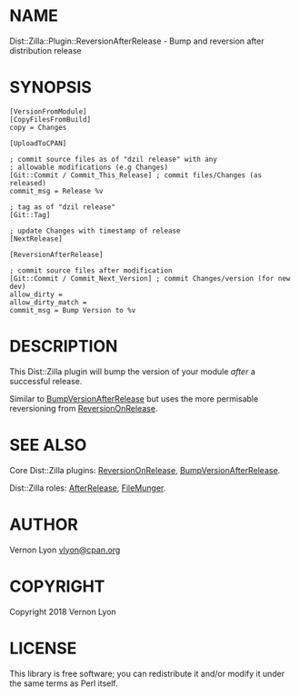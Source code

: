 # NAME

Dist::Zilla::Plugin::ReversionAfterRelease - Bump and reversion after distribution release

# SYNOPSIS

    [VersionFromModule]
    [CopyFilesFromBuild]
    copy = Changes
    
    [UploadToCPAN]
    
    ; commit source files as of "dzil release" with any
    ; allowable modifications (e.g Changes)
    [Git::Commit / Commit_This_Release] ; commit files/Changes (as released)
    commit_msg = Release %v
    
    ; tag as of "dzil release"
    [Git::Tag]
    
    ; update Changes with timestamp of release
    [NextRelease]
    
    [ReversionAfterRelease]
    
    ; commit source files after modification
    [Git::Commit / Commit_Next_Version] ; commit Changes/version (for new dev)
    allow_dirty =
    allow_dirty_match =
    commit_msg = Bump Version to %v

# DESCRIPTION

This Dist::Zilla plugin will bump the version of your module _after_ a successful release.

Similar to [BumpVersionAfterRelease](https://metacpan.org/pod/Dist::Zilla::Plugin::BumpVersionAfterRelease) but uses the more permisable reversioning from [ReversionOnRelease](https://metacpan.org/pod/Dist::Zilla::Plugin::ReversionOnRelease).

# SEE ALSO

Core Dist::Zilla plugins:
[ReversionOnRelease](https://metacpan.org/pod/Dist::Zilla::Plugin::ReversionOnRelease),
[BumpVersionAfterRelease](https://metacpan.org/pod/Dist::Zilla::Plugin::BumpVersionAfterRelease).

Dist::Zilla roles:
[AfterRelease](https://metacpan.org/pod/Dist::Zilla::Plugin::AfterRelease),
[FileMunger](https://metacpan.org/pod/Dist::Zilla::Role::FileMunger).

# AUTHOR

Vernon Lyon <vlyon@cpan.org>

# COPYRIGHT

Copyright 2018 Vernon Lyon

# LICENSE

This library is free software; you can redistribute it and/or modify
it under the same terms as Perl itself.
